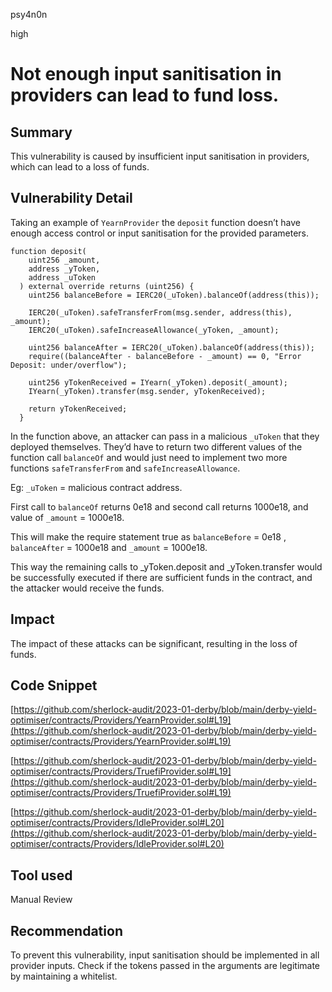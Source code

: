 psy4n0n

high

# Not enough input sanitisation in providers can lead to fund loss.

## Summary

This vulnerability is caused by insufficient input sanitisation in providers, which can lead to a loss of funds.

## Vulnerability Detail

Taking an example of `YearnProvider` the `deposit` function doesn’t have enough access control or input sanitisation for the provided parameters. 

```solidity
function deposit(
    uint256 _amount,
    address _yToken,
    address _uToken
  ) external override returns (uint256) {
    uint256 balanceBefore = IERC20(_uToken).balanceOf(address(this));

    IERC20(_uToken).safeTransferFrom(msg.sender, address(this), _amount);
    IERC20(_uToken).safeIncreaseAllowance(_yToken, _amount);

    uint256 balanceAfter = IERC20(_uToken).balanceOf(address(this));
    require((balanceAfter - balanceBefore - _amount) == 0, "Error Deposit: under/overflow");

    uint256 yTokenReceived = IYearn(_yToken).deposit(_amount);
    IYearn(_yToken).transfer(msg.sender, yTokenReceived);

    return yTokenReceived;
  }
```

In the function above, an attacker can pass in a malicious `_uToken` that they deployed themselves. 
They’d have to return two different values of the function call `balanceOf` and would just need to implement two more functions `safeTransferFrom` and `safeIncreaseAllowance`. 

Eg: `_uToken` = malicious contract address. 

First call to `balanceOf` returns 0e18 and second call returns 1000e18, and value of `_amount` = 1000e18.

This will make the require statement true as `balanceBefore` = 0e18 , `balanceAfter` = 1000e18 and `_amount` = 1000e18.

This way the remaining calls to _yToken.deposit and _yToken.transfer would be successfully executed if there are sufficient funds in the contract, and the attacker would receive the funds.

## Impact

The impact of these attacks can be significant, resulting in the loss of funds.

## Code Snippet

[https://github.com/sherlock-audit/2023-01-derby/blob/main/derby-yield-optimiser/contracts/Providers/YearnProvider.sol#L19](https://github.com/sherlock-audit/2023-01-derby/blob/main/derby-yield-optimiser/contracts/Providers/YearnProvider.sol#L19)

[https://github.com/sherlock-audit/2023-01-derby/blob/main/derby-yield-optimiser/contracts/Providers/TruefiProvider.sol#L19](https://github.com/sherlock-audit/2023-01-derby/blob/main/derby-yield-optimiser/contracts/Providers/TruefiProvider.sol#L19)

[https://github.com/sherlock-audit/2023-01-derby/blob/main/derby-yield-optimiser/contracts/Providers/IdleProvider.sol#L20](https://github.com/sherlock-audit/2023-01-derby/blob/main/derby-yield-optimiser/contracts/Providers/IdleProvider.sol#L20)

## Tool used

Manual Review

## Recommendation

To prevent this vulnerability, input sanitisation should be implemented in all provider inputs. Check if the tokens passed in the arguments are legitimate by maintaining a whitelist.